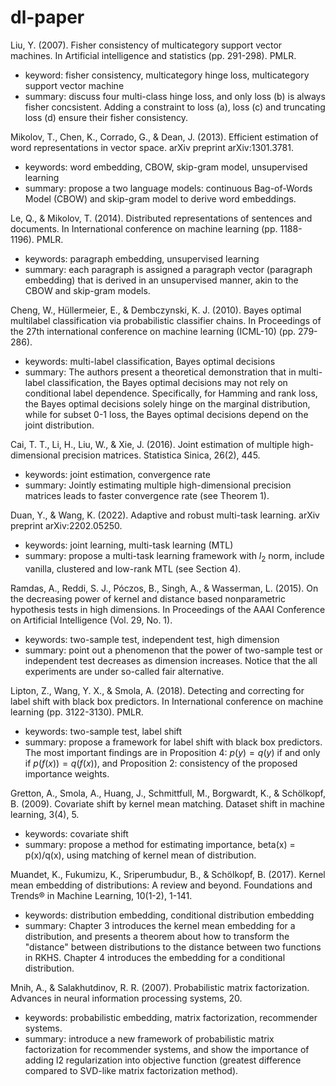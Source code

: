 # dl-paper

Liu, Y. (2007). Fisher consistency of multicategory support vector machines. In Artificial intelligence and statistics (pp. 291-298). PMLR.

* keyword: fisher consistency, multicategory hinge loss, multicategory support vector machine
* summary: discuss four multi-class hinge loss, and only loss (b) is always fisher concsistent. Adding a constraint to loss (a), loss (c) and truncating loss (d) ensure their fisher consistency. 

Mikolov, T., Chen, K., Corrado, G., & Dean, J. (2013). Efficient estimation of word representations in vector space. arXiv preprint arXiv:1301.3781.

* keywords: word embedding, CBOW, skip-gram model, unsupervised learning
* summary: propose a two language models: continuous Bag-of-Words Model (CBOW) and skip-gram model to derive word embeddings.

Le, Q., & Mikolov, T. (2014). Distributed representations of sentences and documents. In International conference on machine learning (pp. 1188-1196). PMLR.

* keywords: paragraph embedding, unsupervised learning
* summary: each paragraph is assigned a paragraph vector (paragraph embedding) that is derived in an unsupervised manner, akin to the CBOW and skip-gram models.

Cheng, W., Hüllermeier, E., & Dembczynski, K. J. (2010). Bayes optimal multilabel classification via probabilistic classifier chains. In Proceedings of the 27th international conference on machine learning (ICML-10) (pp. 279-286).

* keywords: multi-label classification, Bayes optimal decisions
* summary: The authors present a theoretical demonstration that in multi-label classification, the Bayes optimal decisions may not rely on conditional label dependence. Specifically, for Hamming and rank loss, the Bayes optimal decisions solely hinge on the marginal distribution, while for subset 0-1 loss, the Bayes optimal decisions depend on the joint distribution.

Cai, T. T., Li, H., Liu, W., & Xie, J. (2016). Joint estimation of multiple high-dimensional precision matrices. Statistica Sinica, 26(2), 445.
* keywords: joint estimation, convergence rate
* summary: Jointly estimating multiple high-dimensional precision matrices leads to faster convergence rate (see Theorem 1).

Duan, Y., & Wang, K. (2022). Adaptive and robust multi-task learning. arXiv preprint arXiv:2202.05250.
* keywords: joint learning, multi-task learning (MTL)
* summary: propose a multi-task learning framework with $l_2$ norm, include vanilla, clustered and low-rank MTL (see Section 4).

Ramdas, A., Reddi, S. J., Póczos, B., Singh, A., & Wasserman, L. (2015). On the decreasing power of kernel and distance based nonparametric hypothesis tests in high dimensions. In Proceedings of the AAAI Conference on Artificial Intelligence (Vol. 29, No. 1).
* keywords: two-sample test, independent test, high dimension
* summary: point out a phenomenon that the power of two-sample test or independent test decreases as dimension increases. Notice that the all experiments are under so-called fair alternative. 

Lipton, Z., Wang, Y. X., & Smola, A. (2018). Detecting and correcting for label shift with black box predictors. In International conference on machine learning (pp. 3122-3130). PMLR.
* keywords: two-sample test, label shift
* summary: propose a framework for label shift with black box predictors. The most important findings are in Proposition 4: $p(y) = q(y)$ if and only if $p(f(x)) = q(f(x))$, and Proposition 2: consistency of the proposed importance weights.

Gretton, A., Smola, A., Huang, J., Schmittfull, M., Borgwardt, K., & Schölkopf, B. (2009). Covariate shift by kernel mean matching. Dataset shift in machine learning, 3(4), 5.
* keywords: covariate shift
* summary: propose a method for estimating importance, beta(x) = p(x)/q(x), using matching of kernel mean of distribution.

Muandet, K., Fukumizu, K., Sriperumbudur, B., & Schölkopf, B. (2017). Kernel mean embedding of distributions: A review and beyond. Foundations and Trends® in Machine Learning, 10(1-2), 1-141.
* keywords: distribution embedding, conditional distribution embedding
* summary: Chapter 3 introduces the kernel mean embedding for a distribution, and presents a theorem about how to transform the "distance" between distributions to the distance between two functions in RKHS. Chapter 4 introduces the embedding for a conditional distribution.

Mnih, A., & Salakhutdinov, R. R. (2007). Probabilistic matrix factorization. Advances in neural information processing systems, 20.
* keywords: probabilistic embedding, matrix factorization, recommender systems.
* summary: introduce a new framework of probabilistic matrix factorization for recommender systems, and show the importance of adding l2 regularization into objective function (greatest difference compared to SVD-like matrix factorization method).